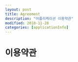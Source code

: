 ```yaml
---
layout: post
title: Agreement
description: "어플리케이션 이용약관"
modified: 2018-11-28
categories: [applicationInfo]
---
```


# 이용약관